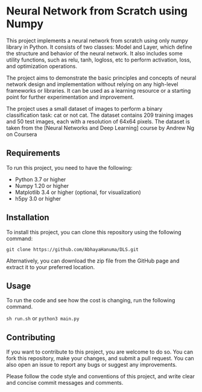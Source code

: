 # Neural Network from Scratch using Numpy

This project implements a neural network from scratch using only numpy library in Python. It consists of two classes: Model and Layer, which define the structure and behavior of the neural network. It also includes some utility functions, such as relu, tanh, logloss, etc to perform activation, loss, and optimization operations.

The project aims to demonstrate the basic principles and concepts of neural network design and implementation without relying on any high-level frameworks or libraries. It can be used as a learning resource or a starting point for further experimentation and improvement.

The project uses a small dataset of images to perform a binary classification task: cat or not cat. The dataset contains 209 training images and 50 test images, each with a resolution of 64x64 pixels. The dataset is taken from the [Neural Networks and Deep Learning] course by Andrew Ng on Coursera

## Requirements

To run this project, you need to have the following:

- Python 3.7 or higher
- Numpy 1.20 or higher
- Matplotlib 3.4 or higher (optional, for visualization)
- h5py 3.0 or higher

## Installation

To install this project, you can clone this repository using the following command:

`git clone https://github.com/AbhayaHanuma/DLS.git`

Alternatively, you can download the zip file from the GitHub page and extract it to your preferred location.

## Usage

To run the code and see how the cost is changing, run the following command.

`sh run.sh` or `python3 main.py`

## Contributing
If you want to contribute to this project, you are welcome to do so. You can fork this repository, make your changes, and submit a pull request. You can also open an issue to report any bugs or suggest any improvements.

Please follow the code style and conventions of this project, and write clear and concise commit messages and comments.
